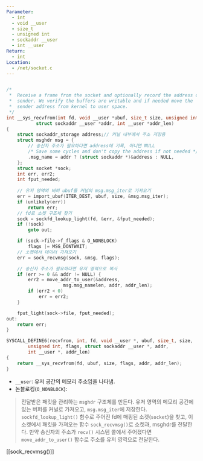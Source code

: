 ```yaml
---
Parameter:
  - int
  - void __user
  - size_t
  - unsigned int
  - sockaddr __user
  - int __user
Return:
  - int
Location:
  - /net/socket.c
---
```

```c title=__sys_recvfrom()

/*
 *	Receive a frame from the socket and optionally record the address of the
 *	sender. We verify the buffers are writable and if needed move the
 *	sender address from kernel to user space.
 */
int __sys_recvfrom(int fd, void __user *ubuf, size_t size, unsigned int flags,
		   struct sockaddr __user *addr, int __user *addr_len)
{
	struct sockaddr_storage address;// 커널 내부에서 주소 저장용
	struct msghdr msg = {
		// 송신자 주소가 필요하다면 address에 기록, 아니면 NULL
		/* Save some cycles and don't copy the address if not needed */
		.msg_name = addr ? (struct sockaddr *)&address : NULL,
	};
	struct socket *sock;
	int err, err2;
	int fput_needed;
	
	// 유저 영역의 버퍼 ubuf를 커널의 msg.msg_iter로 가져오기
	err = import_ubuf(ITER_DEST, ubuf, size, &msg.msg_iter);
	if (unlikely(err))
		return err;
	// fd로 소켓 구조체 찾기
	sock = sockfd_lookup_light(fd, &err, &fput_needed);
	if (!sock)
		goto out;

	if (sock->file->f_flags & O_NONBLOCK)
		flags |= MSG_DONTWAIT;
	// 소켓에서 데이터 가져오기
	err = sock_recvmsg(sock, &msg, flags);

	// 송신자 주소가 필요하다면 유저 영역으로 복사
	if (err >= 0 && addr != NULL) {
		err2 = move_addr_to_user(&address,
					 msg.msg_namelen, addr, addr_len);
		if (err2 < 0)
			err = err2;
	}

	fput_light(sock->file, fput_needed);
out:
	return err;
}
```

``` c
SYSCALL_DEFINE6(recvfrom, int, fd, void __user *, ubuf, size_t, size,
		unsigned int, flags, struct sockaddr __user *, addr,
		int __user *, addr_len)
{
	return __sys_recvfrom(fd, ubuf, size, flags, addr, addr_len);
}

```
- `__user`: 유저 공간의 메모리 주소임을 나타냄.
- 논블로킹(`O_NONBLOCK`):

> 전달받은 패킷을 관리하는 `msghdr` 구조체를 만든다.
> 유저 영역의 메모리 공간에 있는 버퍼를 커널로 가져오고, `msg.msg_iter`에 저장한다.
> `sockfd_lookup_light()` 함수로 주어진 fd에 매핑된 소켓(`socket`)을 찾고, 이 소켓에서 패킷을 가져오는 함수 `sock_recvmsg()`로 소켓과, msghdr를 전달한다.
> 만약 송신자의 주소가 `recv()` 시스템 콜에서 주어졌다면 `move_addr_to_user()` 함수로 주소를 유저 영역으로 전달한다.

[[sock_recvmsg()]]
